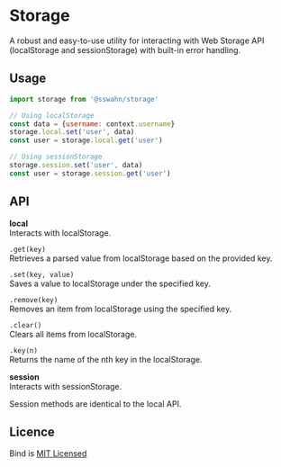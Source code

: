 # Storage
A robust and easy-to-use utility for interacting with Web Storage API (localStorage and sessionStorage) with built-in error handling.  

## Usage  

```javascript
import storage from '@sswahn/storage'

// Using localStorage
const data = {username: context.username}
storage.local.set('user', data)
const user = storage.local.get('user')

// Using sessionStorage
storage.session.set('user', data)
const user = storage.session.get('user')
```

## API  

**local**  
Interacts with localStorage.  

`.get(key)`  
Retrieves a parsed value from localStorage based on the provided key.  

`.set(key, value)`  
Saves a value to localStorage under the specified key.  

`.remove(key)`  
Removes an item from localStorage using the specified key.  

`.clear()`  
Clears all items from localStorage.  

`.key(n)`  
Returns the name of the nth key in the localStorage.  

**session**  
Interacts with sessionStorage.  

Session methods are identical to the local API.  

## Licence
Bind is [MIT Licensed](https://github.com/sswahn/bind/blob/main/LICENSE)
